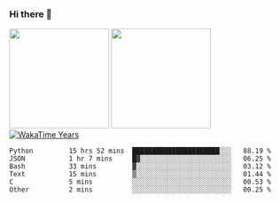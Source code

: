 ### Hi there 👋

<!--
**BBuniverse/BBuniverse** is a ✨ _special_ ✨ repository because its `README.md` (this file) appears on your GitHub profile.

Here are some ideas to get you started:

- 🔭 I’m currently working on ...
- 🌱 I’m currently learning ...
- 👯 I’m looking to collaborate on ...
- 🤔 I’m looking for help with ...
- 💬 Ask me about ...
- 📫 How to reach me: ...
- 😄 Pronouns: ...
- ⚡ Fun fact: ...
-->

<div display="flex">
  <img src="https://github-readme-stats.vercel.app/api?username=BBuniverse&show_icons=true&count_private=true&theme=radical&hide_border=true" height="180"/>
  <img src="https://github-readme-stats.vercel.app/api/top-langs/?username=BBuniverse&layout=compact&theme=radical&hide_border=true" height="180"/>
</div
  
<a href="https://github.com/BBuniverse"><img align="center" alt="WakaTime Years" src="https://github-readme-stats.vercel.app/api/wakatime?username=@BBuniverse&custom_title=WakaTime Years State&layout=compact&time_range=last_year&theme=panda"/></a>
  

<!--START_SECTION:waka-->

```text
Python         15 hrs 52 mins  ██████████████████████░░░   88.19 %
JSON           1 hr 7 mins     █▓░░░░░░░░░░░░░░░░░░░░░░░   06.25 %
Bash           33 mins         ▓░░░░░░░░░░░░░░░░░░░░░░░░   03.12 %
Text           15 mins         ▒░░░░░░░░░░░░░░░░░░░░░░░░   01.44 %
C              5 mins          ░░░░░░░░░░░░░░░░░░░░░░░░░   00.53 %
Other          2 mins          ░░░░░░░░░░░░░░░░░░░░░░░░░   00.25 %
```

<!--END_SECTION:waka-->

